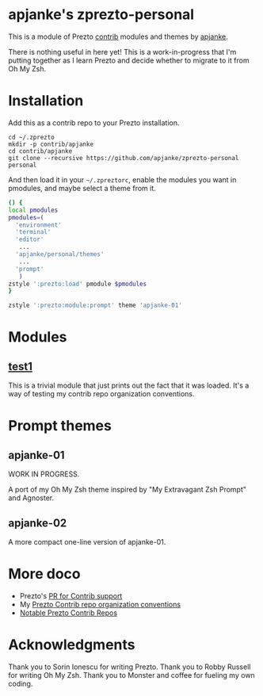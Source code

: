 apjanke's zprezto-personal
==========================

This is a module of Prezto [contrib](https://github.com/sorin-ionescu/prezto/pull/1458) modules and themes by [apjanke](https://github.com/apjanke).

There is nothing useful in here yet! This is a work-in-progress that I'm putting together as I learn Prezto and decide whether to migrate to it from Oh My Zsh.

# Installation

Add this as a contrib repo to your Prezto installation.

```
cd ~/.zprezto
mkdir -p contrib/apjanke
cd contrib/apjanke
git clone --recursive https://github.com/apjanke/zprezto-personal personal
```

And then load it in your `~/.zpreztorc`, enable the modules you want in pmodules, and maybe select a theme from it.

```sh
() {
local pmodules
pmodules=(
  'environment'
  'terminal'
  'editor'
   ...
  'apjanke/personal/themes'
   ...
  'prompt'
   )
zstyle ':prezto:load' pmodule $pmodules
}

zstyle ':prezto:module:prompt' theme 'apjanke-01'
```

# Modules

##  [test1](test1/README.md)

This is a trivial module that just prints out the fact that it was loaded. It's a way of testing my contrib repo organization conventions.

# Prompt themes

##  apjanke-01

WORK IN PROGRESS.

A port of my Oh My Zsh theme inspired by "My Extravagant Zsh Prompt" and Agnoster.

##  apjanke-02

A more compact one-line version of apjanke-01.

#  More doco

* Prezto's [PR for Contrib support](https://github.com/sorin-ionescu/prezto/pull/1458)
* My [Prezto Contrib repo organization conventions](_doc/Prezto-Contrib-Conventions.md)
* [Notable Prezto Contrib Repos](_doc/Notable-Contrib-Repos.md)

#  Acknowledgments

Thank you to Sorin Ionescu for writing Prezto. Thank you to Robby Russell for writing Oh My Zsh. Thank you to Monster and coffee for fueling my own coding.
